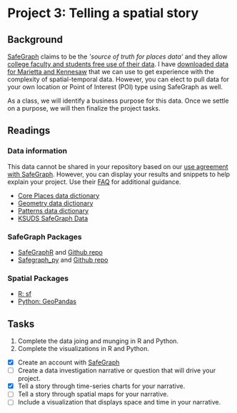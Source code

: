 # Project 3: Telling a spatial story

## Background

[SafeGraph](https://www.safegraph.com/) claims to be the _'source of truth for places data'_ and they allow [college faculty and students free use of their data](https://www.safegraph.com/academics). I have [downloaded data for Marietta and Kennesaw](https://github.com/KSUDS/safegraph_data) that we can use to get experience with the complexity of spatial-temporal data. However, you can elect to pull data for your own location or Point of Interest (POI) type using SafeGraph as well.

As a class, we will identify a business purpose for this data.  Once we settle on a purpose, we will then finalize the project tasks.

## Readings

### Data information

This data cannot be shared in your repository based on our [use agreement with SafeGraph](https://shop.safegraph.com/terms-of-service/).  However, you can display your results and snippets to help explain your project. Use their [FAQ](https://docs.google.com/document/d/1h-pkpIZWeynF3_BcylRmgeWS7282kIUGoM0TSSIUhgM/edit#) for additional guidance.

- [Core Places data dictionary](https://docs.safegraph.com/docs/core-places)
- [Geometry data dictionary](https://docs.safegraph.com/docs/geometry-data)
- [Patterns data dictionary](https://docs.safegraph.com/docs/monthly-patterns)
- [KSUDS SafeGraph Data](https://github.com/KSUDS/safegraph_data)

### SafeGraph Packages

- [SafeGraphR](https://safegraphinc.github.io/SafeGraphR/) and [Github repo](https://github.com/SafeGraphInc/SafeGraphR)
- [Safegraph_py](https://colab.research.google.com/drive/1V7hnyYuY_dUXQEPkCMZkgMuBFQV4iA_4?usp=sharing) and [Github repo](https://github.com/SafeGraphInc/safegraph_py)

### Spatial Packages

- [R: sf](https://r-spatial.github.io/sf/)
- [Python: GeoPandas](https://geopandas.org/docs.html)

## Tasks

1. Complete the data joing and munging in R and Python.
2. Complete the visualizations in R and Python.

- [X] Create an account with [SafeGraph](https://www.safegraph.com/academics)
- [ ] Create a data investigation narrative or question that will drive your project.
- [X] Tell a story through time-series charts for your narrative.
- [ ] Tell a story through spatial maps for your narrative.
- [ ] Include a visualization that displays space and time in your narrative.